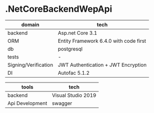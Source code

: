 # .NetCoreBackendWepApi

 domain  |tech |
| ------------- | -------------- |
| backend  | Asp.net Core 3.1  |
| ORM  | Entity Framework 6.4.0 with code first |
| db  | postgresql  |
| tests  | -  |
| Signing/Verification  | JWT Authentication + JWT Encryption   |
| DI  | Autofac 5.1.2   |


| tools  |tech |
| ------------- | -------------- |
| backend  | Visual Studio 2019  |
| Api Development  | swagger |
